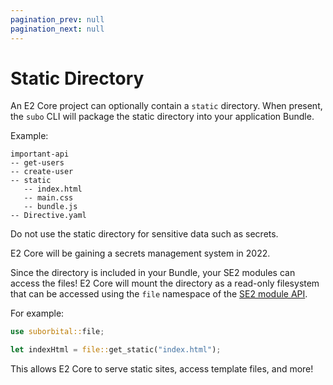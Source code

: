 ```yaml
---
pagination_prev: null
pagination_next: null
---
```


# Static Directory

An E2 Core project can optionally contain a `static` directory. When present,
the `subo` CLI will package the static directory into your application Bundle.

Example:

```text
important-api
-- get-users
-- create-user
-- static
   -- index.html
   -- main.css
   -- bundle.js
-- Directive.yaml
```

Do not use the static directory for sensitive data such as secrets.

E2 Core will be gaining a secrets management system in 2022.

Since the directory is included in your Bundle, your SE2 modules can access the
files! E2 Core will mount the directory as a read-only filesystem that can be
accessed using the `file` namespace of the [SE2 module API](docs/e2core/e2core-api/introduction.md).

For example:

```rust
use suborbital::file;

let indexHtml = file::get_static("index.html");
```

This allows E2 Core to serve static sites, access template files, and more!
